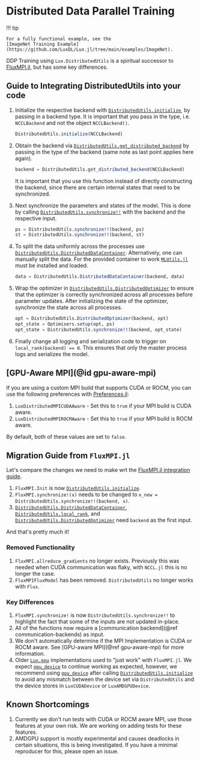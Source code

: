 # Distributed Data Parallel Training

!!! tip

    For a fully functional example, see the
    [ImageNet Training Example](https://github.com/LuxDL/Lux.jl/tree/main/examples/ImageNet).

DDP Training using `Lux.DistributedUtils` is a spiritual successor to
[FluxMPI.jl](https://github.com/avik-pal/FluxMPI.jl), but has some key differences.

## Guide to Integrating DistributedUtils into your code

1. Initialize the respective backend with [`DistributedUtils.initialize`](@ref), by passing
   in a backend type. It is important that you pass in the type, i.e. `NCCLBackend` and not
   the object `NCCLBackend()`.

   ```julia
   DistributedUtils.initialize(NCCLBackend)
   ```

2. Obtain the backend via [`DistributedUtils.get_distributed_backend`](@ref) by passing in
   the type of the backend (same note as last point applies here again).

   ```julia
   backend = DistributedUtils.get_distributed_backend(NCCLBackend)
   ```

   It is important that you use this function instead of directly constructing the backend,
   since there are certain internal states that need to be synchronized.

3. Next synchronize the parameters and states of the model. This is done by calling
   [`DistributedUtils.synchronize!!`](@ref) with the backend and the respective input.

   ```julia
   ps = DistributedUtils.synchronize!!(backend, ps)
   st = DistributedUtils.synchronize!!(backend, st)
   ```

4. To split the data uniformly across the processes use
   [`DistributedUtils.DistributedDataContainer`](@ref). Alternatively, one can manually
   split the data. For the provided container to work
   [`MLUtils.jl`](https://github.com/JuliaML/MLUtils.jl) must be installed and loaded.

   ```julia
   data = DistributedUtils.DistributedDataContainer(backend, data)
   ```

5. Wrap the optimizer in [`DistributedUtils.DistributedOptimizer`](@ref) to ensure that the
   optimizer is correctly synchronized across all processes before parameter updates. After
   initializing the state of the optimizer, synchronize the state across all processes.

   ```julia
   opt = DistributedUtils.DistributedOptimizer(backend, opt)
   opt_state = Optimisers.setup(opt, ps)
   opt_state = DistributedUtils.synchronize!!(backend, opt_state)
   ```

6. Finally change all logging and serialization code to trigger on
   `local_rank(backend) == 0`. This ensures that only the master process logs and serializes
   the model.

## [GPU-Aware MPI](@id gpu-aware-mpi)

If you are using a custom MPI build that supports CUDA or ROCM, you can use the following
preferences with [Preferences.jl](https://github.com/JuliaPackaging/Preferences.jl):

1. `LuxDistributedMPICUDAAware` - Set this to `true` if your MPI build is CUDA aware.
2. `LuxDistributedMPIROCMAware` - Set this to `true` if your MPI build is ROCM aware.

By default, both of these values are set to `false`.

## Migration Guide from `FluxMPI.jl`

Let's compare the changes we need to make wrt the
[FluxMPI.jl integration guide](https://avik-pal.github.io/FluxMPI.jl/dev/guide/).

1. `FluxMPI.Init` is now [`DistributedUtils.initialize`](@ref).
2. `FluxMPI.synchronize!(x)` needs to be changed to
   `x_new = DistributedUtils.synchronize!!(backend, x)`.
3. [`DistributedUtils.DistributedDataContainer`](@ref),
   [`DistributedUtils.local_rank`](@ref), and
   [`DistributedUtils.DistributedOptimizer`](@ref) need `backend` as  the first input.

And that's pretty much it!

### Removed Functionality

1. `FluxMPI.allreduce_gradients` no longer exists. Previously this was needed when CUDA
   communication was flaky, with `NCCL.jl` this is no longer the case.
2. `FluxMPIFluxModel` has been removed. `DistributedUtils` no longer works with `Flux`.

### Key Differences

1. `FluxMPI.synchronize!` is now `DistributedUtils.synchronize!!` to highlight the fact
   that some of the inputs are not updated in-place.
2. All of the functions now require a [communication backend](@ref communication-backends)
   as input.
3. We don't automatically determine if the MPI Implementation is CUDA or ROCM aware. See
   [GPU-aware MPI](@ref gpu-aware-mpi) for more information.
4. Older [`Lux.gpu`](@ref) implementations used to "just work" with `FluxMPI.jl`. We expect
   [`gpu_device`](@ref) to continue working as expected, however, we recommend using
   [`gpu_device`](@ref) after calling [`DistributedUtils.initialize`](@ref) to avoid any
   mismatch between the device set via `DistributedUtils` and the device stores in
   `LuxCUDADevice` or `LuxAMDGPUDevice`.

## Known Shortcomings

1. Currently we don't run tests with CUDA or ROCM aware MPI, use those features at your own
   risk. We are working on adding tests for these features.
2. AMDGPU support is mostly experimental and causes deadlocks in certain situations, this is
   being investigated. If you have a minimal reproducer for this, please open an issue.

